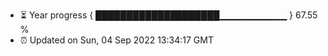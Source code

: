 - ⏳ Year progress { ████████████████████▁▁▁▁▁▁▁▁▁▁ } 67.55 %
- ⏰ Updated on Sun, 04 Sep 2022 13:34:17 GMT

